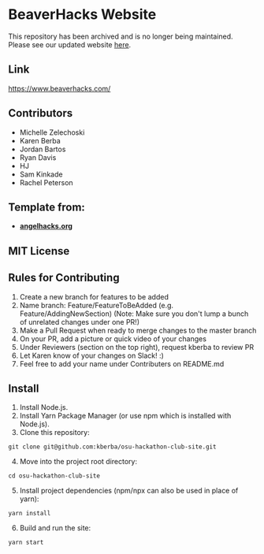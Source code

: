 # BeaverHacks Website

This repository has been archived and is no longer being maintained. Please see our updated website [here](https://github.com/OregonStateHackathonClub/website).


## Link
https://www.beaverhacks.com/

## Contributors
* Michelle Zelechoski
* Karen Berba
* Jordan Bartos
* Ryan Davis
* HJ
* Sam Kinkade
* Rachel Peterson

## Template from: 
* [**angelhacks.org**](https://angelhacks.org)

## MIT License

## Rules for Contributing
1. Create a new branch for features to be added
2. Name branch: Feature/FeatureToBeAdded (e.g. Feature/AddingNewSection)
(Note: Make sure you don't lump a bunch of unrelated changes under one PR!)
3. Make a Pull Request when ready to merge changes to the master branch
4. On your PR, add a picture or quick video of your changes
5. Under Reviewers (section on the top right), request kberba to review PR
6. Let Karen know of your changes on Slack! :)
7. Feel free to add your name under Contributers on README.md

## Install 
1. Install Node.js.
2. Install Yarn Package Manager (or use npm which is installed with Node.js).
3. Clone this repository:
```
git clone git@github.com:kberba/osu-hackathon-club-site.git
```
4. Move into the project root directory:
```
cd osu-hackathon-club-site
```
5. Install project dependencies (npm/npx can also be used in place of yarn):
```
yarn install
```
6. Build and run the site:
```
yarn start
```

